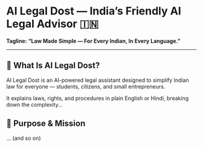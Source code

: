 # AI Legal Dost — India’s Friendly AI Legal Advisor 🇮🇳

**Tagline: “Law Made Simple — For Every Indian, In Every Language.”**

---

## 🧠 What Is AI Legal Dost?

AI Legal Dost is an AI-powered legal assistant designed to simplify Indian law for everyone — students, citizens, and small entrepreneurs.

It explains laws, rights, and procedures in plain English or Hindi, breaking down the complexity...

## 🎯 Purpose & Mission
... (and so on)
